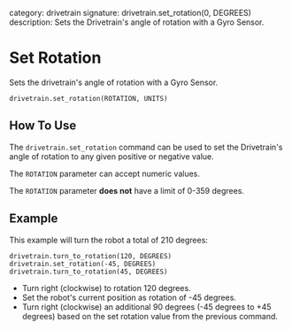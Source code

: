 category: drivetrain
signature: drivetrain.set_rotation(0, DEGREES)  
description: Sets the Drivetrain's angle of rotation with a Gyro Sensor.

# Set Rotation

Sets the drivetrain's angle of rotation with a Gyro Sensor.

```don
drivetrain.set_rotation(ROTATION, UNITS)
```

## How To Use

The `drivetrain.set_rotation` command can be used to set the Drivetrain's angle of rotation to any given positive or negative value.

The `ROTATION` parameter can accept numeric values.

The `ROTATION` parameter **does not** have a limit of 0-359 degrees.

## Example

This example will turn the robot a total of 210 degrees:

```don
drivetrain.turn_to_rotation(120, DEGREES)
drivetrain.set_rotation(-45, DEGREES)
drivetrain.turn_to_rotation(45, DEGREES)
```

- Turn right (clockwise) to rotation 120 degrees.
- Set the robot's current position as rotation of -45 degrees.
- Turn right (clockwise) an additional 90 degrees (-45 degrees to +45 degrees) based on the set rotation value from the previous command.

<advanced>
</advanced>
